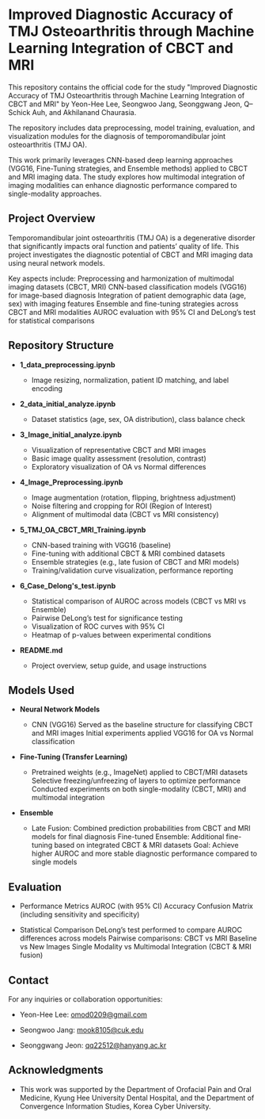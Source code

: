 # Improved Diagnostic Accuracy of TMJ Osteoarthritis through Machine Learning Integration of CBCT and MRI
This repository contains the official code for the study
"Improved Diagnostic Accuracy of TMJ Osteoarthritis through Machine Learning Integration of CBCT and MRI"
by Yeon-Hee Lee, Seongwoo Jang, Seonggwang Jeon, Q–Schick Auh, and Akhilanand Chaurasia.

The repository includes data preprocessing, model training, evaluation, and visualization modules for the diagnosis of temporomandibular joint osteoarthritis (TMJ OA).

This work primarily leverages CNN-based deep learning approaches (VGG16, Fine-Tuning strategies, and Ensemble methods) applied to CBCT and MRI imaging data. The study explores how multimodal integration of imaging modalities can enhance diagnostic performance compared to single-modality approaches.

## Project Overview

Temporomandibular joint osteoarthritis (TMJ OA) is a degenerative disorder that significantly impacts oral function and patients’ quality of life.
This project investigates the diagnostic potential of CBCT and MRI imaging data using neural network models.

Key aspects include:
Preprocessing and harmonization of multimodal imaging datasets (CBCT, MRI)
CNN-based classification models (VGG16) for image-based diagnosis
Integration of patient demographic data (age, sex) with imaging features
Ensemble and fine-tuning strategies across CBCT and MRI modalities
AUROC evaluation with 95% CI and DeLong’s test for statistical comparisons

## Repository Structure

- **1_data_preprocessing.ipynb** 
  - Image resizing, normalization, patient ID matching, and label encoding  

- **2_data_initial_analyze.ipynb**
  - Dataset statistics (age, sex, OA distribution), class balance check  

- **3_Image_initial_analyze.ipynb**  
  - Visualization of representative CBCT and MRI images  
  - Basic image quality assessment (resolution, contrast)  
  - Exploratory visualization of OA vs Normal differences  

- **4_Image_Preprocessing.ipynb**
  - Image augmentation (rotation, flipping, brightness adjustment)  
  - Noise filtering and cropping for ROI (Region of Interest)  
  - Alignment of multimodal data (CBCT vs MRI consistency)  

- **5_TMJ_OA_CBCT_MRI_Training.ipynb**
  - CNN-based training with VGG16 (baseline)  
  - Fine-tuning with additional CBCT & MRI combined datasets  
  - Ensemble strategies (e.g., late fusion of CBCT and MRI models)  
  - Training/validation curve visualization, performance reporting  

- **6_Case_Delong's_test.ipynb**  
  - Statistical comparison of AUROC across models (CBCT vs MRI vs Ensemble)  
  - Pairwise DeLong’s test for significance testing  
  - Visualization of ROC curves with 95% CI  
  - Heatmap of p-values between experimental conditions  

- **README.md**  
  - Project overview, setup guide, and usage instructions
 

## Models Used

- **Neural Network Models**

  - CNN (VGG16)
  Served as the baseline structure for classifying CBCT and MRI images
  Initial experiments applied VGG16 for OA vs Normal classification

- **Fine-Tuning (Transfer Learning)**

  - Pretrained weights (e.g., ImageNet) applied to CBCT/MRI datasets
  Selective freezing/unfreezing of layers to optimize performance
  Conducted experiments on both single-modality (CBCT, MRI) and multimodal integration

- **Ensemble**

  - Late Fusion: Combined prediction probabilities from CBCT and MRI models for final diagnosis
  Fine-tuned Ensemble: Additional fine-tuning based on integrated CBCT & MRI datasets
  Goal: Achieve higher AUROC and more stable diagnostic performance compared to single models

## Evaluation
- Performance Metrics
  AUROC (with 95% CI)
  Accuracy
  Confusion Matrix (including sensitivity and specificity)

- Statistical Comparison
  DeLong’s test performed to compare AUROC differences across models
  Pairwise comparisons:
  CBCT vs MRI
  Baseline vs New Images
  Single Modality vs Multimodal Integration (CBCT & MRI fusion)

## Contact

For any inquiries or collaboration opportunities:

- Yeon-Hee Lee: omod0209@gmail.com

- Seongwoo Jang: mook8105@cuk.edu

- Seonggwang Jeon: qq22512@hanyang.ac.kr


## Acknowledgments

- This work was supported by the Department of Orofacial Pain and Oral Medicine, Kyung Hee University Dental Hospital, and the Department of Convergence Information Studies, Korea Cyber University.
